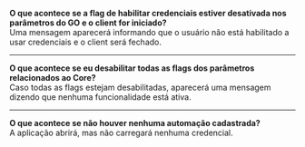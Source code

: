 **O que acontece se a flag de habilitar credenciais estiver desativada nos parâmetros do GO e o client for iniciado?**  
Uma mensagem aparecerá informando que o usuário não está habilitado a usar credenciais e o client será fechado.



---

**O que acontece se eu desabilitar todas as flags dos parâmetros relacionados ao Core?**  
Caso todas as flags estejam desabilitadas, aparecerá uma mensagem dizendo que nenhuma funcionalidade está ativa.



---

**O que acontece se não houver nenhuma automação cadastrada?**  
A aplicação abrirá, mas não carregará nenhuma credencial.

 

